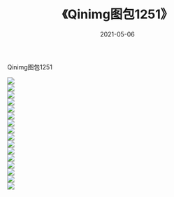 ﻿---
layout: post
title:  《Qinimg图包1251》
date:   2021-05-06
img: http://imgx.orgx.ga/Qinimg图包/Qinimg图包1251/000.jpg
categories: [美女, 清纯, 唯美]
---

Qinimg图包1251

 ![](http://imgx.orgx.ga/Qinimg图包/Qinimg图包1251/001.jpg) <br>![](http://imgx.orgx.ga/Qinimg图包/Qinimg图包1251/002.jpg) <br>![](http://imgx.orgx.ga/Qinimg图包/Qinimg图包1251/003.jpg) <br>![](http://imgx.orgx.ga/Qinimg图包/Qinimg图包1251/004.jpg) <br>![](http://imgx.orgx.ga/Qinimg图包/Qinimg图包1251/005.jpg) <br>![](http://imgx.orgx.ga/Qinimg图包/Qinimg图包1251/006.jpg) <br>![](http://imgx.orgx.ga/Qinimg图包/Qinimg图包1251/007.jpg) <br>![](http://imgx.orgx.ga/Qinimg图包/Qinimg图包1251/008.jpg) <br>![](http://imgx.orgx.ga/Qinimg图包/Qinimg图包1251/009.jpg) <br>![](http://imgx.orgx.ga/Qinimg图包/Qinimg图包1251/010.jpg) <br>![](http://imgx.orgx.ga/Qinimg图包/Qinimg图包1251/011.jpg) <br>![](http://imgx.orgx.ga/Qinimg图包/Qinimg图包1251/012.jpg) <br>![](http://imgx.orgx.ga/Qinimg图包/Qinimg图包1251/013.jpg) <br>![](http://imgx.orgx.ga/Qinimg图包/Qinimg图包1251/014.jpg) <br>![](http://imgx.orgx.ga/Qinimg图包/Qinimg图包1251/015.jpg) <br>![](http://imgx.orgx.ga/Qinimg图包/Qinimg图包1251/016.jpg) <br>